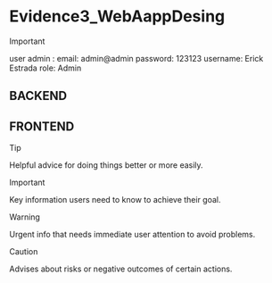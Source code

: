 # Evidence3_WebAappDesing
> [!IMPORTANT]
> user admin :
> email: admin@admin
> password: 123123
> username: Erick Estrada
> role: Admin

## BACKEND

## FRONTEND



> [!TIP]
> Helpful advice for doing things better or more easily.

> [!IMPORTANT]
> Key information users need to know to achieve their goal.

> [!WARNING]
> Urgent info that needs immediate user attention to avoid problems.

> [!CAUTION]
> Advises about risks or negative outcomes of certain actions.
